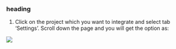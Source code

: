 ### heading
1)	Click on the project which you want to integrate and select tab ‘Settings’. Scroll down the page and you will get the option as:

<image src="C:\Users\Skill07\Desktop\g1.png">

